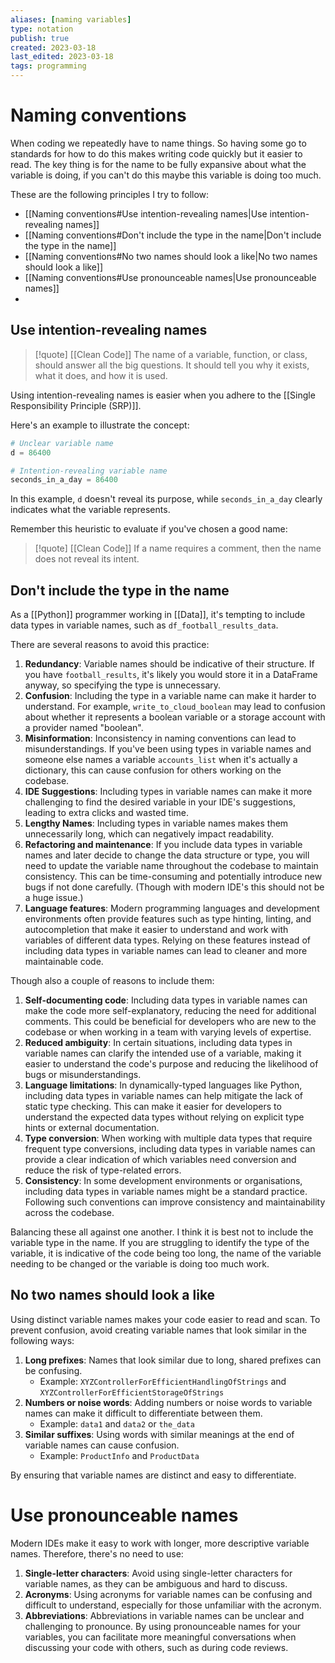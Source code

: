 ```yaml
---
aliases: [naming variables]
type: notation
publish: true
created: 2023-03-18
last_edited: 2023-03-18
tags: programming
---
```

# Naming conventions

When coding we repeatedly have to name things. So having some go to standards for how to do this makes writing code quickly but it easier to read. The key thing is for the name to be fully expansive about what the variable is doing, if you can't do this maybe this variable is doing too much.

These are the following principles I try to follow:
- [[Naming conventions#Use intention-revealing names|Use intention-revealing names]]
- [[Naming conventions#Don't include the type in the name|Don't include the type in the name]]
- [[Naming conventions#No two names should look a like|No two names should look a like]]
- [[Naming conventions#Use pronounceable names|Use pronounceable names]]
- 

## Use intention-revealing names

>[!quote] [[Clean Code]]
>The name of a variable, function, or class, should answer all the big questions. It should tell you why it exists, what it does, and how it is used.

Using intention-revealing names is easier when you adhere to the [[Single Responsibility Principle (SRP)]].

Here's an example to illustrate the concept:
```python
# Unclear variable name
d = 86400

# Intention-revealing variable name
seconds_in_a_day = 86400
```

In this example, `d` doesn't reveal its purpose, while `seconds_in_a_day` clearly indicates what the variable represents.

Remember this heuristic to evaluate if you've chosen a good name:

> [!quote] [[Clean Code]] 
> If a name requires a comment, then the name does not reveal its intent.

## Don't include the type in the name

As a [[Python]] programmer working in [[Data]], it's tempting to include data types in variable names, such as `df_football_results_data`. 

There are several reasons to avoid this practice:

1.  **Redundancy**: Variable names should be indicative of their structure. If you have `football_results`, it's likely you would store it in a DataFrame anyway, so specifying the type is unnecessary.
2.  **Confusion**: Including the type in a variable name can make it harder to understand. For example, `write_to_cloud_boolean` may lead to confusion about whether it represents a boolean variable or a storage account with a provider named "boolean".
3.  **Misinformation**: Inconsistency in naming conventions can lead to misunderstandings. If you've been using types in variable names and someone else names a variable `accounts_list` when it's actually a dictionary, this can cause confusion for others working on the codebase.
4.  **IDE Suggestions**: Including types in variable names can make it more challenging to find the desired variable in your IDE's suggestions, leading to extra clicks and wasted time.
5.  **Lengthy Names**: Including types in variable names makes them unnecessarily long, which can negatively impact readability.
6. **Refactoring and maintenance**: If you include data types in variable names and later decide to change the data structure or type, you will need to update the variable name throughout the codebase to maintain consistency. This can be time-consuming and potentially introduce new bugs if not done carefully. (Though with modern IDE's this should not be a huge issue.)
7.  **Language features**: Modern programming languages and development environments often provide features such as type hinting, linting, and autocompletion that make it easier to understand and work with variables of different data types. Relying on these features instead of including data types in variable names can lead to cleaner and more maintainable code.

Though also a couple of reasons to include them:

1.  **Self-documenting code**: Including data types in variable names can make the code more self-explanatory, reducing the need for additional comments. This could be beneficial for developers who are new to the codebase or when working in a team with varying levels of expertise.
2.  **Reduced ambiguity**: In certain situations, including data types in variable names can clarify the intended use of a variable, making it easier to understand the code's purpose and reducing the likelihood of bugs or misunderstandings.
3.  **Language limitations**: In dynamically-typed languages like Python, including data types in variable names can help mitigate the lack of static type checking. This can make it easier for developers to understand the expected data types without relying on explicit type hints or external documentation.
4.  **Type conversion**: When working with multiple data types that require frequent type conversions, including data types in variable names can provide a clear indication of which variables need conversion and reduce the risk of type-related errors.
5.  **Consistency**: In some development environments or organisations, including data types in variable names might be a standard practice. Following such conventions can improve consistency and maintainability across the codebase.

Balancing these all against one another. I think it is best not to include the variable type in the name. If you are struggling to identify the type of the variable, it is indicative of the code being too long, the name of the variable needing to be changed or the variable is doing too much work.

## No two names should look a like

Using distinct variable names makes your code easier to read and scan. To prevent confusion, avoid creating variable names that look similar in the following ways:

1.  **Long prefixes**: Names that look similar due to long, shared prefixes can be confusing.
    -   Example: `XYZControllerForEfficientHandlingOfStrings` and `XYZControllerForEfficientStorageOfStrings`
2.  **Numbers or noise words**: Adding numbers or noise words to variable names can make it difficult to differentiate between them.
    -   Example: `data1` and `data2` or `the_data`
3.  **Similar suffixes**: Using words with similar meanings at the end of variable names can cause confusion.
    -   Example: `ProductInfo` and `ProductData`

By ensuring that variable names are distinct and easy to differentiate.

# Use pronounceable names

Modern IDEs make it easy to work with longer, more descriptive variable names. Therefore, there's no need to use:
1.  **Single-letter characters**: Avoid using single-letter characters for variable names, as they can be ambiguous and hard to discuss.
2.  **Acronyms**: Using acronyms for variable names can be confusing and difficult to understand, especially for those unfamiliar with the acronym.
3.  **Abbreviations**: Abbreviations in variable names can be unclear and challenging to pronounce.
By using pronounceable names for your variables, you can facilitate more meaningful conversations when discussing your code with others, such as during code reviews.

